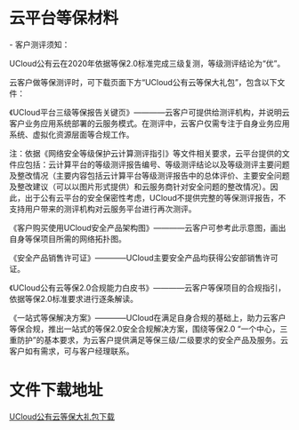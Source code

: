 

# 云平台等保材料

\- 客户测评须知：

UCloud公有云在2020年依据等保2.0标准完成三级复测，等级测评结论为“优”。

云客户做等保测评时，可下载页面下方“UCloud公有云等保大礼包”，包含以下文件：

《UCloud平台三级等保报告关键页》————云客户可提供给测评机构，并说明云客户业务应用系统部署的云服务模式。在测评中，云客户仅需专注于自身业务应用系统、虚拟化资源层面等合规工作。

注：依据《网络安全等级保护云计算测评指引》等文件相关要求，云平台提供的文件应包括：云计算平台的等级测评报告编号、等级测评结论以及等级测评主要问题及整改情况（主要内容包括云计算平台等级测评报告中的总体评价、主要安全问题及整改建议（可以以图片形式提供）和云服务商针对安全问题的整改情况）。因此，出于公有云平台的安全保密性考虑，UCloud不提供完整的等保测评报告，不支持用户带来的测评机构对云服务平台进行再次测评。

《客户购买使用UCloud安全产品架构图》————云客户可参考此示意图，画出自身等保项目所需的网络拓扑图。

《安全产品销售许可证》————UCloud主要安全产品均获得公安部销售许可证。

《UCloud公有云等保2.0合规能力白皮书》————云客户等保项目的合规指引，依据等保2.0标准要求进行逐条解读。

《一站式等保解决方案》————UCloud在满足自身合规的基础上，助力云客户等保合规，推出一站式的等保2.0安全合规解决方案，围绕等保2.0 “一个中心，三重防护”的基本要求，为云客户提供满足等保三级/二级要求的安全产品及服务。云客户如有需求，可与客户经理联系。




# 文件下载地址

[UCloud公有云等保大礼包下载](http://udbcp-public.cn-gd.ufileos.com/UCloud公有云等保大礼包-2021.zip)
